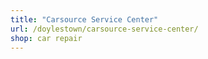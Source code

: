 ```yaml
---
title: "Carsource Service Center"
url: /doylestown/carsource-service-center/
shop: car repair
---
```

